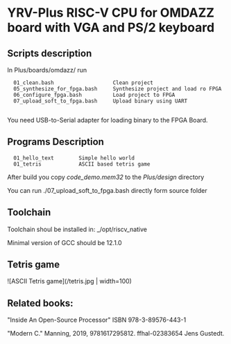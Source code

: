# YRV-Plus RISC-V CPU for OMDAZZ board with VGA and PS/2 keyboard

## Scripts description
In  Plus/boards/omdazz/ run
```
  01_clean.bash                   Clean project
  05_synthesize_for_fpga.bash     Synthesize project and load ro FPGA
  06_configure_fpga.bash          Load project to FPGA
  07_upload_soft_to_fpga.bash     Upload binary using UART
  
```
You need USB-to-Serial adapter for loading binary to the FPGA Board.


## Programs Description
```
  01_hello_text        Simple hello world 
  01_tetris            ASCII based tetris game
```

After build you copy  _code_demo.mem32_ to the _Plus/design_ directory

You can run ./07_upload_soft_to_fpga.bash directly form source folder

## Toolchain 

Toolchain shoul be installed in:  _/opt/riscv_native

Minimal version of GCC should be 12.1.0

## Tetris game 
![ASCII Tetris game](/tetris.jpg | width=100)

## Related books:
"Inside An Open-Source Processor" ISBN 978-3-89576-443-1

"Modern C." Manning, 2019, 9781617295812. ffhal-02383654 Jens Gustedt. 


